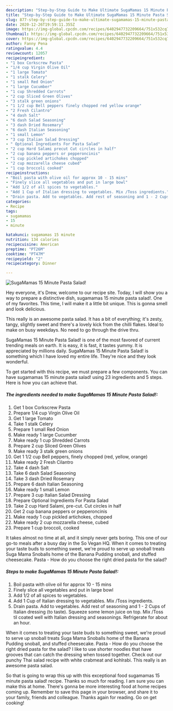 ```yaml
---
description: "Step-by-Step Guide to Make Ultimate SugaMamas 15 Minute Pasta Salad!"
title: "Step-by-Step Guide to Make Ultimate SugaMamas 15 Minute Pasta Salad!"
slug: 877-step-by-step-guide-to-make-ultimate-sugamamas-15-minute-pasta-salad
date: 2020-12-26T19:59:11.355Z
image: https://img-global.cpcdn.com/recipes/6402947732209664/751x532cq70/sugamamas-15-minute-pasta-salad-recipe-main-photo.jpg
thumbnail: https://img-global.cpcdn.com/recipes/6402947732209664/751x532cq70/sugamamas-15-minute-pasta-salad-recipe-main-photo.jpg
cover: https://img-global.cpcdn.com/recipes/6402947732209664/751x532cq70/sugamamas-15-minute-pasta-salad-recipe-main-photo.jpg
author: Fanny Pena
ratingvalue: 4.4
reviewcount: 12057
recipeingredient:
- "1 box Corkscrew Pasta"
- "1/4 cup Virgin Olive Oil"
- "1 large Tomato"
- "1 stalk Celery"
- "1 small Red Onion"
- "1 large Cucumber"
- "1 cup Shredded Carrots"
- "2 cup Sliced Green Olives"
- "3 stalk green onions"
- "1 1/2 cup Bell peppers finely chopped red yellow orange"
- "2 Fresh Cilantro"
- "4 dash Salt"
- "6 dash Salad Seasoning"
- "3 dash Dried Rosemary"
- "6 dash Italian Seasoning"
- "1 small Lemon"
- "3 cup Italian Salad Dressing"
- " Optional Ingredients For Pasta Salad"
- "2 cup Hard Salami precut Cut circles in half"
- "2 cup banana peppers or pepperoncinis"
- "1 cup pickled artichokes chopped"
- "2 cup mozzarella cheese cubed"
- "1 cup broccoli cooked"
recipeinstructions:
- "Boil pasta with olive oil for approx 10 - 15 mins"
- "Finely slice all vegetables and put in large bowl"
- "Add 1/2 of all spices to vegetables."
- "Add 1 Cup of Italian dressing to vegetables. Mix /Toss ingredients."
- "Drain pasta. Add to vegetables. Add rest of seasoning and 1 - 2 Cups of Italian dressing (to taste). Squeeze some lemon juice on top. Mix /Toss til coated well with Italian dressing and seasonings. Refrigerate for about an hour."
categories:
- Recipe
tags:
- sugamamas
- 15
- minute

katakunci: sugamamas 15 minute 
nutrition: 134 calories
recipecuisine: American
preptime: "PT26M"
cooktime: "PT47M"
recipeyield: "2"
recipecategory: Dinner

---
```



![SugaMamas 15 Minute Pasta Salad!](https://img-global.cpcdn.com/recipes/6402947732209664/751x532cq70/sugamamas-15-minute-pasta-salad-recipe-main-photo.jpg)

Hey everyone, it's Drew, welcome to our recipe site. Today, I will show you a way to prepare a distinctive dish, sugamamas 15 minute pasta salad!. One of my favorites. This time, I will make it a little bit unique. This is gonna smell and look delicious.

This really is an awesome pasta salad. It has a bit of everything; it&#39;s zesty, tangy, slightly sweet and there&#39;s a lovely kick from the chilli flakes. Ideal to make on busy weekdays. No need to go through the drive thru.

SugaMamas 15 Minute Pasta Salad! is one of the most favored of current trending meals on earth. It is easy, it is fast, it tastes yummy. It is appreciated by millions daily. SugaMamas 15 Minute Pasta Salad! is something which I have loved my entire life. They're nice and they look wonderful.


To get started with this recipe, we must prepare a few components. You can have sugamamas 15 minute pasta salad! using 23 ingredients and 5 steps. Here is how you can achieve that.

<!--inarticleads1-->

##### The ingredients needed to make SugaMamas 15 Minute Pasta Salad!:

1. Get 1 box Corkscrew Pasta
1. Prepare 1/4 cup Virgin Olive Oil
1. Get 1 large Tomato
1. Take 1 stalk Celery
1. Prepare 1 small Red Onion
1. Make ready 1 large Cucumber
1. Make ready 1 cup Shredded Carrots
1. Prepare 2 cup Sliced Green Olives
1. Make ready 3 stalk green onions
1. Get 1 1/2 cup Bell peppers, finely chopped (red, yellow, orange)
1. Make ready 2 Fresh Cilantro
1. Take 4 dash Salt
1. Take 6 dash Salad Seasoning
1. Take 3 dash Dried Rosemary
1. Prepare 6 dash Italian Seasoning
1. Make ready 1 small Lemon
1. Prepare 3 cup Italian Salad Dressing
1. Prepare  Optional Ingredients For Pasta Salad
1. Take 2 cup Hard Salami, pre-cut. Cut circles in half
1. Get 2 cup banana peppers or pepperoncinis
1. Make ready 1 cup pickled artichokes, chopped
1. Make ready 2 cup mozzarella cheese, cubed
1. Prepare 1 cup broccoli, cooked


It takes almost no time at all, and it simply never gets boring. This one of our go-to meals after a busy day in the So Vegan HQ. When it comes to treating your taste buds to something sweet, we&#39;re proud to serve up snoball treats Suga Mama Snoballs home of the Banana Pudding snoball, and stuffed cheesecake. Pasta - How do you choose the right dried pasta for the salad? 

<!--inarticleads2-->

##### Steps to make SugaMamas 15 Minute Pasta Salad!:

1. Boil pasta with olive oil for approx 10 - 15 mins
1. Finely slice all vegetables and put in large bowl
1. Add 1/2 of all spices to vegetables.
1. Add 1 Cup of Italian dressing to vegetables. Mix /Toss ingredients.
1. Drain pasta. Add to vegetables. Add rest of seasoning and 1 - 2 Cups of Italian dressing (to taste). Squeeze some lemon juice on top. Mix /Toss til coated well with Italian dressing and seasonings. Refrigerate for about an hour.


When it comes to treating your taste buds to something sweet, we&#39;re proud to serve up snoball treats Suga Mama Snoballs home of the Banana Pudding snoball, and stuffed cheesecake. Pasta - How do you choose the right dried pasta for the salad? I like to use shorter noodles that have grooves that can catch the dressing when tossed together. Check out our punchy Thai salad recipe with white crabmeat and kohlrabi. This really is an awesome pasta salad. 

So that is going to wrap this up with this exceptional food sugamamas 15 minute pasta salad! recipe. Thanks so much for reading. I am sure you can make this at home. There's gonna be more interesting food at home recipes coming up. Remember to save this page in your browser, and share it to your family, friends and colleague. Thanks again for reading. Go on get cooking!
